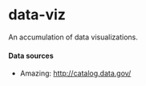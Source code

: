 # data-viz
An accumulation of data visualizations.

#### Data sources
- Amazing: http://catalog.data.gov/
